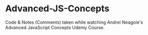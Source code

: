 # Advanced-JS-Concepts
Code &amp; Notes (Comments) taken while watching Andrei Neagoie's Advanced JavaScript Concepts Udemy Course.
